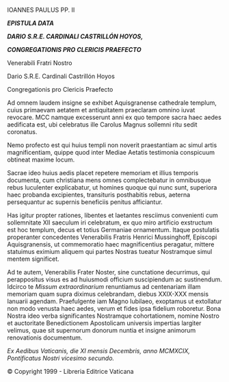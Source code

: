 IOANNES PAULUS PP. II

***EPISTULA DATA***

***DARIO S.R.E. CARDINALI CASTRILLÓN HOYOS,***

***CONGREGATIONIS PRO CLERICIS PRAEFECTO***

Venerabili Fratri Nostro

Dario S.R.E. Cardinali Castrillón Hoyos

Congregationis pro Clericis Praefecto

Ad omnem laudem insigne se exhibet Aquisgranense cathedrale templum, cuius primaevam aetatem et antiquitatem praeclaram omnino iuvat revocare. MCC namque excesserunt anni ex quo tempore sacra haec aedes aedificata est, ubi celebratus ille Carolus Magnus sollemni ritu sedit coronatus.

Nemo profecto est qui huius templi non noverit praestantiam ac simul artis magnificentiam, quippe quod inter Mediae Aetatis testimonia conspicuum obtineat maxime locum.

Sacrae ideo huius aedis placet repetere memoriam et illius temporis documenta, cum christiana mens omnes complectebatur in omnibusque rebus luculenter explicabatur, ut homines quoque qui nunc sunt, superiora haec probanda excipientes, transituris posthabitis rebus, aeterna persequantur ac supernis beneficiis penitus afficiantur.

Has igitur propter rationes, libentes et laetantes resciimus convenienti cum sollemnitate XII saeculum iri celebratum, ex quo miro artificio exstructum est hoc templum, decus et totius Germaniae ornamentum. Itaque postulatis properanter concedentes Venerabilis Fratris Henrici Mussinghoff, Episcopi Aquisgranensis, ut commemoratio haec magnificentius peragatur, mittere statuimus eximium aliquem qui partes Nostras tueatur Nostramque simul mentem significet.

Ad te autem, Venerabilis Frater Noster, sine cunctatione decurrimus, qui perappositus visus es ad huiusmodi officium suscipiendum ac sustinendum. Idcirco te *Missum extraordinarium* renuntiamus ad centenariam illam memoriam quam supra diximus celebrandam, diebus XXIX-XXX mensis Ianuarii agendam. Praefulgente iam Magno Iubilaeo, exoptamus ut extollatur non modo venusta haec aedes, verum et fides ipsa fidelium roboretur. Bona Nostra ideo verba significantes Nostramque cohortationem, nomine Nostro et auctoritate Benedictionem Apostolicam universis impertias largiter velimus, quae sit supernorum donorum nuntia et insigne animorum renovationis documentum.

*Ex Aedibus Vaticanis, die XI mensis Decembris, anno MCMXCIX, Pontificatus Nostri vicesimo secundo.*

© Copyright 1999 - Libreria Editrice Vaticana